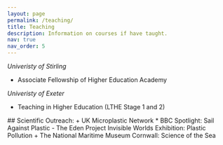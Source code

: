 ```yaml
---
layout: page
permalink: /teaching/
title: Teaching
description: Information on courses if have taught.
nav: true
nav_order: 5
---
```


*Univeristy of Stirling* 
- Associate Fellowship of Higher Education Academy

*Univeristy of Exeter* 
* Teaching in Higher Education (LTHE Stage 1 and 2)
  
<p> ## Scientific Outreach:
+ UK Microplastic Network
* BBC Spotlight: Sail Against Plastic
- The Eden Project Invisible Worlds Exhibition: Plastic Pollution
+ The National Maritime Museum Cornwall: Science of the Sea
